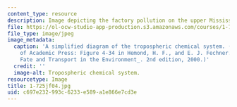 ```yaml
---
content_type: resource
description: Image depicting the factory pollution on the upper Mississippi River.
file: https://ol-ocw-studio-app-production.s3.amazonaws.com/courses/1-725j-chemicals-in-the-environment-fate-and-transport-fall-2004/c697e232993c6233e589a1e866e7cd3e_1-725jf04.jpg
file_type: image/jpeg
image_metadata:
  caption: 'A simplified diagram of the tropospheric chemical system. (Image courtesy
    of Academic Press: Figure 4-34 in Hemond, H. F., and E. J. Fechner. _Chemical
    Fate and Transport in the Environment_. 2nd edition, 2000.)'
  credit: ''
  image-alt: Tropospheric chemical system.
resourcetype: Image
title: 1-725jf04.jpg
uid: c697e232-993c-6233-e589-a1e866e7cd3e
---
```

